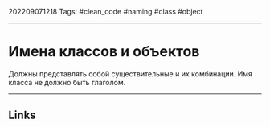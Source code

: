 202209071218
Tags: #clean_code #naming #class #object

---

# Имена классов и объектов
Должны представлять собой существительные и их комбинации. Имя класса не должно быть глаголом.

---
## Links